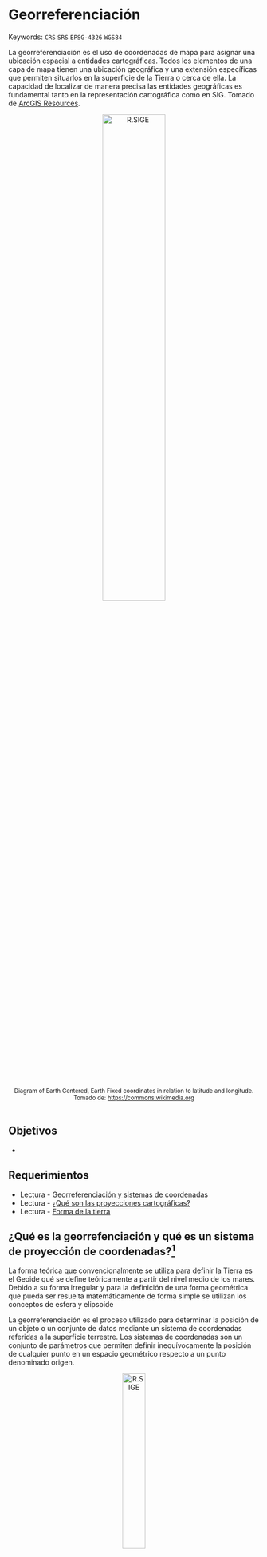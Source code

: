 # Georreferenciación
Keywords: `CRS` `SRS` `EPSG-4326` `WGS84`

La georreferenciación es el uso de coordenadas de mapa para asignar una ubicación espacial a entidades cartográficas. Todos los elementos de una capa de mapa tienen una ubicación geográfica y una extensión específicas que permiten situarlos en la superficie de la Tierra o cerca de ella. La capacidad de localizar de manera precisa las entidades geográficas es fundamental tanto en la representación cartográfica como en SIG. Tomado de [ArcGIS Resources](https://resources.arcgis.com/es/help/getting-started/articles/026n0000000s000000.htm).

<div align="center"><img src="graph/ECEF.svg" alt="R.SIGE" width="50%" border="0" /><sub><br>Diagram of Earth Centered, Earth Fixed coordinates in relation to latitude and longitude.<br>Tomado de: <a href="https://commons.wikimedia.org/wiki/File:ECEF.svg">https://commons.wikimedia.org</a></sub><br><br></div>


## Objetivos

* 


## Requerimientos

* Lectura - [Georreferenciación y sistemas de coordenadas](https://resources.arcgis.com/es/help/getting-started/articles/026n0000000s000000.htm)
* Lectura - [¿Qué son las proyecciones cartográficas?](https://resources.arcgis.com/es/help/main/10.1/index.html#//003r00000001000000)
* Lectura - [Forma de la tierra](https://es.wikipedia.org/wiki/Forma_de_la_Tierra)


## ¿Qué es la georrefenciación y qué es un sistema de proyección de coordenadas?[^1]

La forma teórica que convencionalmente se utiliza para definir la Tierra es el Geoide qué se define teóricamente a partir del nivel medio de los mares. Debido a su forma irregular y para la definición de una forma geométrica que pueda ser resuelta matemáticamente de forma simple se utilizan los conceptos de esfera y elipsoide

La georreferenciación es el proceso utilizado para determinar la posición de un objeto o un conjunto de datos mediante un sistema de coordenadas referidas a la superficie terrestre. Los sistemas de coordenadas son un conjunto de parámetros que permiten definir inequívocamente la posición de cualquier punto en un espacio geométrico respecto a un punto denominado origen.

<div align="center"><img src="graph/Topografia-geoide-y-elipsoide.jpg" alt="R.SIGE" width="30%" border="0" /><sub><br>Relaciones geométricas entre la superficie topográfica de la Tierra, 
el geoide y el elipsoide, necesarias para una cartografía de precisión 
<br>Tomado de: <a href="http://www.albireotopografia.es/topografia-basica-iii-la-forma-de-la-tierra/">www.albireotopografia.es</a></sub><br><br></div>


## Sistemas de referencia y proyección cartográfica en Colombia

Las coordenadas determinadas para el desarrollo de proyectos que requieran datos espaciales deben estar ligadas al **Marco Geocéntrico Nacional de Referencias – MAGNA**, razón por lo cual es necesario regirse por las **“Técnicas de georreferenciación para levantamientos topográficos ligados a MAGNA”** expedidos por el Instituto Geográfico Agustín Codazzi – IGAC.


### Sistema de referencia horizontal datum MAGNA-SIRGAS, EPSG:4686

Mediante resolución No. 068 de 2005 se adoptó como único datum oficial de Colombia el Marco Geocéntrico Nacional de Referencia MAGNA (Según resolución MAGNA-SIRGAS), cuyos parámetros son:

<div align="center">

| Parámetro                                                                                                                                          | Valor                                            |
|:---------------------------------------------------------------------------------------------------------------------------------------------------|:-------------------------------------------------|
| Código [EPSG](https://en.wikipedia.org/wiki/EPSG_Geodetic_Parameter_Dataset)                                                                       | 4686                                             |
| Primer meridiano                                                                                                                                   | Greenwich 0,000000000000000000 Grados decimales  |
| [Datum geodésico](https://es.wikipedia.org/wiki/Sistema_de_referencia_geod%C3%A9sico)                                                              | MAGNA_SIRGAS                                     |
| [Elipsoide](https://es.wikipedia.org/wiki/Elipsoide)                                                                                               | GRS 1980                                         |
| Semieje mayor (a), metros                                                                                                                          | 6378137                                          |
| Semieje menor (b), metros                                                                                                                          | 6356752.314                                      |
| Aplanamiento inverso o recíproco (1/f), f = (a - b) / a                                                                                            | 298.2572201                                      |
| [ITRF](https://en.wikipedia.org/wiki/International_Terrestrial_Reference_System_and_Frame) - International Terrestrial Reference System and Frame  | 1994, Época 1995.4                               |

</div>

> Los valores del semieje mayor y semieje menor corresponden a los parámetros del elipsoide.

<div align="center"><img src="graph/EPSG4686.png" alt="R.SIGE" width="70%" border="0" /><sub><br>Visualización de sistema de proyección usando QGIS <br>Tomado de: <a href="https://qgis.org/">https://qgis.org/</a></sub><br><br></div>


### Sistema de referencia vertical

Las alturas estarán referidas al nivel medio del mar definidas por el mareógrafo de Buenaventura.

[Red de Vértices Pasivos y de Control Vertical](https://redgeodesica.igac.gov.co/redes/redes_interna/red_pasiva_nivelacion.html): Es la red compuesta de vértices materializados en campo en monumentaciones tipo mojones, pilastras, incrustaciones y obeliscos. En el caso colombiano, los datos coordenados de la Red Geodésica GNSS Nacional Pasiva, se encuentran vinculados al IRTF 2014, época de referencia 2018.0 y elipsoide GRS-80.


### Proyección cartográfica por orígenes

La proyección cartográfica, que consiste en la representación de la superficie terrestre sobre un plano, mediante un sistema bidimensional de coordenadas rectangulares, que muestra la correspondencia biunívoca entre los puntos de la superficie terrestre (φ, λ) y sus equivalentes sobre un plano de proyección (N, E), se ha establecido para Colombia usando el sistema Gauss – Krüger, el cual consiste en una representación conforme del elipsoide sobre un plano; es decir, que el ángulo formado entre dos líneas sobre la superficie terrestre se mantiene al ser estas proyectadas sobre un plano. Los meridianos y paralelos se interceptan perpendicularmente, pero no son líneas rectas, sino curvas complejas, excepto el meridiano central (de tangencia) y el paralelo de referencia. La escala de representación permanece constante sobre el meridiano central; pero esta varía al alejarse de aquel, introduciendo deformaciones en función de la longitud (λ). Por tal razón, el desarrollo de la proyección se controla mediante husos, que en el caso de Colombia se extienden al lado y lado del meridiano central.

<div align="center"><img src="graph/SRSGaussKruger.png" alt="R.SIGE" width="60%" border="0" /><sub><br>Sistema de proyección cartográfica Gauss-Krüger<br>Tomado de: <a href="https://www.researchgate.net/figure/Figura-20-Sistema-de-proyeccion-cartografica-Gauss-Kruger_fig9_277276925">https://www.researchgate.net</a></sub><br><br></div>

El sistema de proyección UTM (Universal Transverse Mercator) corresponde con el de Gauss – Krüger, solo que utiliza un factor de escala equivalente a m= 0,9996 para el meridiano central y husos de 6°.

En Colombia, el origen principal de coordenadas Gauss – Krüger se definió en la pilastra sur del observatorio Astronómico de Bogotá, asignándole los valores N= 1000000 m y E= 1000000 m. Los orígenes complementarios se han establecido a 3º y 6º de longitud al este y oeste de dicho punto. Este sistema se utiliza para la elaboración de cartografía a escalas menores que 1: 1.500.000, donde se proyecta la totalidad del territorio nacional. También se utiliza para cartografía a escalas entre 1: 10.000 y 1: 500.000 de las zonas pobladas comprendidas en la zona de 3º correspondiente.

<div align="center">

Coordenadas elipsoidales MAGNA – SIRGAS de los orígenes Gauss – Krüger en Colombia

Latitud origen definida para todos los orígenes (N)

| Grados  | Minutos  | Segundos  | Grados decimales  |
|:--------|:---------|:----------|:------------------|
| 4       | 35       | 46.3215   | 4.59620041666667  |

Longitudes por cada orígen (W)

| Origen                 | Grados | Minutos  | Segundos  | Grados decimales  | EPSG |
|:-----------------------|:-------|:---------|:----------|:------------------|:-----|
| MAGNA_OrigenEsteEste   | -68    | 4        | 39.0285   | -68.0775079166666 | 3118 |
| MAGNA_OrigenEste       | -71    | 4        | 39.0285   | -71.0775079166666 | 3117 |
| MAGNA_OrigenBogota     | -74    | 4        | 39.0285   | -74.0775079166666 | 3116 |
| MAGNA_OrigenOeste      | -77    | 4        | 39.0285   | -77.0775079166666 | 3115 |
| MAGNA_OrigenOesteOeste | -80    | 4        | 39.0285   | -80.0775079166666 | 3114 |

Coordenadas Gauss – Krüger

| Falso norte (m) | False este (m)  |
|-----------------|-----------------|
| 1000000         | 1000000         |

</div>

> Dado el requerimiento propio de la proyección Gauss – Krüger de introducir varios orígenes para la representación cartográfica del territorio colombiano, pueden presentarse puntos diferentes con valores de coordenadas idénticos, de allí debe prestarse especial atención al huso o zona en la que se encuentra el punto de interés, de modo que se eviten incongruencias al obtener coordenadas geográficas a partir de las planas (N, E).

<div align="center"><img src="graph/IGACOrigenesGaussGruger.png" alt="R.SIGE" width="50%" border="0" /><sub><br>Orígenes de la proyección Gauss-Krüger para Colombia <br>Tomado de: <a href="https://www.igac.gov.co/">https://www.igac.gov.co/</a></sub><br><br></div>

<div align="center">
<br><br>Visualización de sistemas de proyección usando QGIS<br>
<img src="graph/EPSG3114.png" alt="R.SIGE" width="240" border="0" />
<img src="graph/EPSG3115.png" alt="R.SIGE" width="240" border="0" />
<img src="graph/EPSG3116.png" alt="R.SIGE" width="240" border="0" />
<img src="graph/EPSG3117.png" alt="R.SIGE" width="240" border="0" />
<img src="graph/EPSG3118.png" alt="R.SIGE" width="240" border="0" />
</div>


###


## Referencias

* https://resources.arcgis.com/es/help/getting-started/articles/026n0000000s000000.htm
* http://www.albireotopografia.es/topografia-basica-iii-la-forma-de-la-tierra/topografia-geoide-y-elipsoide/


## Control de versiones

| Versión    | Descripción     | Autor                                      | Horas |
|------------|:----------------|--------------------------------------------|:-----:|
| 2024.06.25 | Versión inicial | [rcfdtools](https://github.com/rcfdtools)  |   8   |


_R.SIGE es de uso libre para fines académicos, conoce nuestra licencia, cláusulas, condiciones de uso y como referenciar los contenidos publicados en este repositorio, dando [clic aquí](LICENSE.md)._

_¡Encontraste útil este repositorio!, apoya su difusión marcando este repositorio con una ⭐ o síguenos dando clic en el botón Follow de [rcfdtools](https://github.com/rcfdtools) en GitHub._

| [:arrow_backward: Anterior](../xxxx) | [:house: Inicio](../../README.md) | [:beginner: Ayuda / Colabora](https://github.com/rcfdtools/R.SIGE/discussions/99999) | [Siguiente :arrow_forward:]() |
|---------------------|-------------------|---------------------------------------------------------------------------|---------------|

[^1]: https://geoportal.igac.gov.co